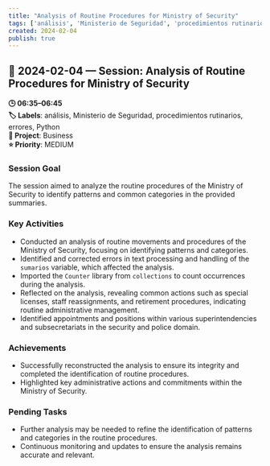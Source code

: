 ```yaml
---
title: "Analysis of Routine Procedures for Ministry of Security"
tags: ['análisis', 'Ministerio de Seguridad', 'procedimientos rutinarios', 'errores', 'Python']
created: 2024-02-04
publish: true
---
```


## 📅 2024-02-04 — Session: Analysis of Routine Procedures for Ministry of Security

**🕒 06:35–06:45**  
**🏷️ Labels**: análisis, Ministerio de Seguridad, procedimientos rutinarios, errores, Python  
**📂 Project**: Business  
**⭐ Priority**: MEDIUM  


### Session Goal
The session aimed to analyze the routine procedures of the Ministry of Security to identify patterns and common categories in the provided summaries.

### Key Activities
- Conducted an analysis of routine movements and procedures of the Ministry of Security, focusing on identifying patterns and categories.
- Identified and corrected errors in text processing and handling of the `sumarios` variable, which affected the analysis.
- Imported the `Counter` library from `collections` to count occurrences during the analysis.
- Reflected on the analysis, revealing common actions such as special licenses, staff reassignments, and retirement procedures, indicating routine administrative management.
- Identified appointments and positions within various superintendencies and subsecretariats in the security and police domain.

### Achievements
- Successfully reconstructed the analysis to ensure its integrity and completed the identification of routine procedures.
- Highlighted key administrative actions and commitments within the Ministry of Security.

### Pending Tasks
- Further analysis may be needed to refine the identification of patterns and categories in the routine procedures.
- Continuous monitoring and updates to ensure the analysis remains accurate and relevant.
